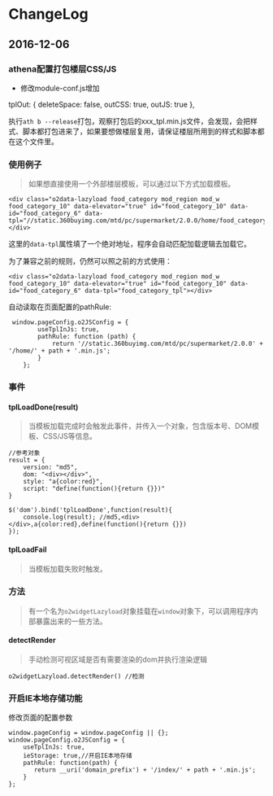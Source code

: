 # ChangeLog

## 2016-12-06

### athena配置打包楼层CSS/JS

- 修改module-conf.js增加

 tplOut: {
    deleteSpace: false,
    outCSS: true,
    outJS: true
},

执行`ath b --release`打包，观察打包后的xxx_tpl.min.js文件，会发现，会把样式、脚本都打包进来了，如果要想做楼层复用，请保证楼层所用到的样式和脚本都在这个文件里。


### 使用例子

> 如果想直接使用一个外部楼层模板，可以通过以下方式加载模板。

```
<div class="o2data-lazyload food_category mod_region mod_w food_category_10" data-elevator="true" id="food_category_10" data-id="food_category_6" data-tpl="//static.360buyimg.com/mtd/pc/supermarket/2.0.0/home/food_category_tpl.min.js"></div>
```

这里的`data-tpl`属性填了一个绝对地址，程序会自动匹配加载逻辑去加载它。

为了兼容之前的规则，仍然可以照之前的方式使用：

```
<div class="o2data-lazyload food_category mod_region mod_w food_category_10" data-elevator="true" id="food_category_10" data-id="food_category_6" data-tpl="food_category_tpl"></div>
```

自动读取在页面配置的pathRule:

```
 window.pageConfig.o2JSConfig = {
        useTplInJs: true,
        pathRule: function (path) {
            return '//static.360buyimg.com/mtd/pc/supermarket/2.0.0' + '/home/' + path + '.min.js';
        }
    };
```


### 事件

#### tplLoadDone(result)
> 当模板加载完成时会触发此事件，并传入一个对象，包含版本号、DOM模板、CSS/JS等信息。

```
//参考对象
result = {
    version: "md5",
    dom: "<div></div>",
    style: "a{color:red}",
    script: "define(function(){return {}})"
}

$('dom').bind('tplLoadDone',function(result){
    console.log(result); //md5,<div></div>,a{color:red},define(function(){return {}})
});

```

#### tplLoadFail
> 当模板加载失败时触发。


### 方法

> 有一个名为`o2widgetLazyload`对象挂载在`window`对象下，可以调用程序内部暴露出来的一些方法。

#### detectRender

> 手动检测可视区域是否有需要渲染的dom并执行渲染逻辑

```
o2widgetLazyload.detectRender() //检测

```


### 开启IE本地存储功能

修改页面的配置参数

```
window.pageConfig = window.pageConfig || {};
window.pageConfig.o2JSConfig = {
    useTplInJs: true,
    ieStorage: true,//开启IE本地存储
    pathRule: function(path) {
       return __uri('domain_prefix') + '/index/' + path + '.min.js';
    }
};

```



